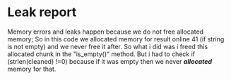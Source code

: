 # Leak report
Memory errors and leaks happen because we do not free allocated memory;
So in this code we allocated memory for result online 41 (if string is not empty) and we never free it after.
So what i did was i freed this allocated chunk in the "is_empty()" method. But i had to check if (strlen(cleaned) !=0) because if it was empty then we never ***allocated*** memory for that.
